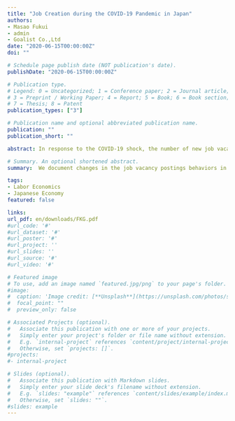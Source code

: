 ```yaml
---
title: "Job Creation during the COVID-19 Pandemic in Japan"
authors:
- Masao Fukui
- admin
- Goalist Co.,Ltd
date: "2020-06-15T00:00:00Z"
doi: ""

# Schedule page publish date (NOT publication's date).
publishDate: "2020-06-15T00:00:00Z"

# Publication type.
# Legend: 0 = Uncategorized; 1 = Conference paper; 2 = Journal article;
# 3 = Preprint / Working Paper; 4 = Report; 5 = Book; 6 = Book section;
# 7 = Thesis; 8 = Patent
publication_types: ["3"]

# Publication name and optional abbreviated publication name.
publication: ""
publication_short: ""

abstract: In response to the COVID-19 shock, the number of new job vacancies declined by 30 in April 2020, with no signs of recovery in May 2020. We present five facts behind the collapse in job creation using  newly available microdata on vacancy postings that underly official vacancy statistics. First, the number of vacancy postings has a strong negative correlation with the tendency to stay at home across regions, but not with the number of COVID-19 confirmed cases or business suspension requests by  local governors. Second, 80 of the collapse in job creation has been due to the hiring freezes at the firm level. Larger firms and older firms froze hiring  more. Third, occupations with high share of working-from-home time, measured using a household survey, saw a smaller decline in vacancy postings. Fourth, posted wages barely responded to the COVID-19 shock at the aggregate-, the regional-, and the job-level. Fifth, the monthly probability of posted wage adjustment has been stable at 10\% during the pandemic, with more rigidity downward, and the wage growth conditional on adjustment during the pandemic is around 1 lower than the previous year.

# Summary. An optional shortened abstract.
summary:  We document changes in the job vacancy postings behaviors in Japan using a new, unique microdata on online job postings.

tags:
- Labor Economics
- Japanese Economy
featured: false

links: 
url_pdf: en/downloads/FKG.pdf
#url_code: '#'
#url_dataset: '#'
#url_poster: '#'
#url_project: ''
#url_slides: ''
#url_source: '#'
#url_video: '#'

# Featured image
# To use, add an image named `featured.jpg/png` to your page's folder. 
#image:
#  caption: 'Image credit: [**Unsplash**](https://unsplash.com/photos/s9CC2SKySJM)'
#  focal_point: ""
#  preview_only: false

# Associated Projects (optional).
#   Associate this publication with one or more of your projects.
#   Simply enter your project's folder or file name without extension.
#   E.g. `internal-project` references `content/project/internal-project/index.md`.
#   Otherwise, set `projects: []`.
#projects:
#- internal-project

# Slides (optional).
#   Associate this publication with Markdown slides.
#   Simply enter your slide deck's filename without extension.
#   E.g. `slides: "example"` references `content/slides/example/index.md`.
#   Otherwise, set `slides: ""`.
#slides: example
---
```

